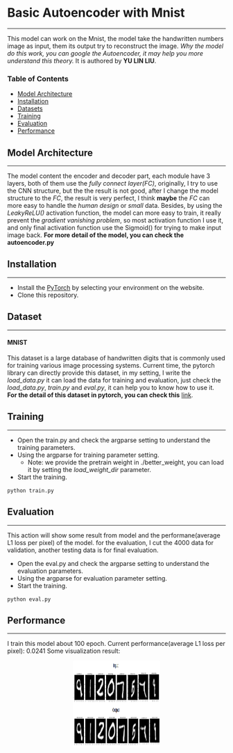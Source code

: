 # Basic Autoencoder with Mnist
---

This model can work on the Mnist, the model take the handwritten numbers image as input, them its output try to reconstruct the image.
*Why the model do this work, you can google the Autoencoder, it may help you more understand this theory.*
It is authored by **YU LIN LIU**.

### Table of Contents
- <a href='#model-architecture'>Model Architecture</a>
- <a href='#installation'>Installation</a>
- <a href='#datasets'>Datasets</a>
- <a href='#training'>Training</a>
- <a href='#evaluation'>Evaluation</a>
- <a href='#performance'>Performance</a>

## Model Architecture
---
The model content the encoder and decoder part, each module have 3 layers, both of them use the *fully connect layer(FC)*, originally, I try to use the CNN structure, but the the result is not good, after I change the model structure to the *FC*, the result is very perfect, I think **maybe** the *FC* can more easy to handle the *human design* or *small* data.
Besides, by using the *LeakyReLU()* activation function, the model can more easy to train, it really prevent the *gradient vanishing problem*, so most activation function I use it, and only final activation function use the Sigmoid() for trying to make input image back.
**For more detail of the model, you can check the autoencoder.py**

## Installation
---
- Install the [PyTorch](http://pytorch.org/) by selecting your environment on the website.
- Clone this repository.

## Dataset
---
#### MNIST 
This dataset is a large database of handwritten digits that is commonly used for training various image processing systems. 
Current time, the pytorch library can directly provide this dataset, in my setting, I write the *load_data.py* it can load the data for training and evaluation, just check the *load_data.py*, *train.py* and *eval.py*, it can help you to know how to use it.  
**For the detail of this dataset in pytorch, you can check this** [link](https://pytorch.org/docs/stable/torchvision/datasets.html#mnist).

## Training
---
- Open the train.py and check the argparse setting to understand the training parameters.
- Using the argparse for training parameter setting.
	* Note: we provide the pretrain weight in ./better_weight, you can load it by setting the *load_weight_dir* parameter.
- Start the training.
```Shell
python train.py
```	

## Evaluation
---
This action will show some result from model and the performane(average L1 loss per pixel) of the model. for the evaluation, I cut the 4000 data for validation, another testing data is for final evaluation.

- Open the eval.py and check the argparse setting to understand the evaluation parameters.
- Using the argparse for evaluation parameter setting.
- Start the training.
```Shell
python eval.py
```	

## Performance
---
I train this model about 100 epoch.
Current performance(average L1 loss per pixel): 0.0241
Some visualization result:

<p align="center">
<img src="https://github.com/yulinliutw/Basic-AutoEncoder-with-Mnist/blob/master/doc/exp_result.png" alt=" " width="200" height="200"></p>


